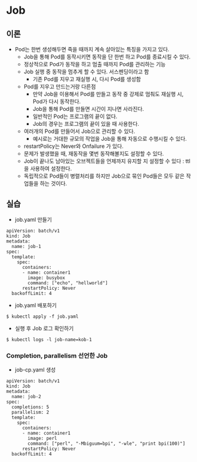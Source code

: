 # Job
## 이론
- Pod는 한번 생성해두면 죽을 때까지 계속 살아있는 특징을 가지고 있다.
    - Job을 통해 Pod를 동작시키면 동작을 단 한번 하고 Pod를 종료시킬 수 있다.
    - 정상적으로 Pod가 동작을 하고 멈출 때까지 Pod를 관리하는 기능
    - Job 실행 중 동작을 멈추게 할 수 있다. 서스펜딩이라고 함
        - 기존 Pod를 지우고 재실행 시, 다시 Pod를 생성함
    - Pod를 지우고 만드는거랑 다른점
        - 만약 Job을 이용해서 Pod를 만들고 동작 중 강제로 멈춰도 재실행 시, Pod가 다시 동작한다.
        - Job을 통해 Pod를 만들면 시간이 지나면 사라진다.
        - 일반적인 Pod는 프로그램의 끝이 없다.
        - Job의 경우는 프로그램의 끝이 있을 때 사용한다.
    - 여러개의 Pod를 만들어서 Job으로 관리할 수 있다.
        - 예시로는 거대한 규모의 작업을 Job을 통해 자동으로 수행시킬 수 있다.
    - restartPolicy는 Never와 Onfailure 가 있다.
    - 문제가 발생했을 때, 재동작을 몇번 동작해볼지도 설정할 수 있다.
    - Job이 끝나도 남아있는 오브젝트들을 언제까지 유지할 지 설정할 수 있다 : ttl을 사용하여 설정한다.
    - 독립적으로 Pod들이 병렬처리를 하지만 Job으로 묶인 Pod들은 모두 같은 작업들을 하는 것이다.
## 실습
- job.yaml 만들기
```
apiVersion: batch/v1
kind: Job
metadata:
  name: job-1
spec:
  template:
    spec:
      containers:
      - name: container1
        image: busybox
        command: ["echo", "hellworld"]
      restartPolicy: Never
  backoffLimit: 4
```
- job.yaml 배포하기
```
$ kubectl apply -f job.yaml
```
- 실행 후 Job 로그 확인하기
```
$ kubectl logs -l job-name=kob-1
```
### Completion, parallelism 선언한 Job
- job-cp.yaml 생성
```
apiVersion: batch/v1
kind: Job
metadata:
  name: job-2
spec:
  completions: 5
  parallelism: 2
  template:
    spec:
      containers:
      - name: container1
        image: perl
        command: ["perl", "-Mbiguum=bpi", "-wle", "print bpi(100)"]
      restartPolicy: Never
  backoffLimit: 4
```